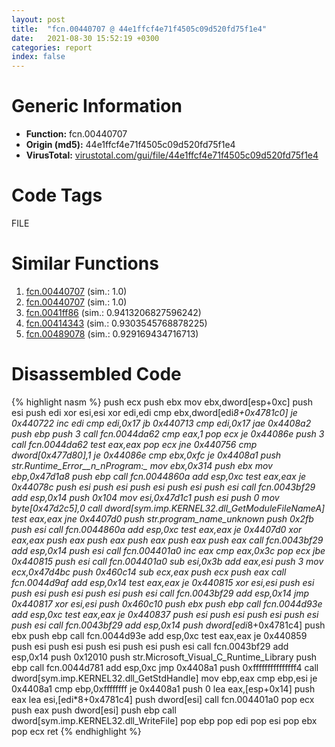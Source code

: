 ```yaml
---
layout: post
title:  "fcn.00440707 @ 44e1ffcf4e71f4505c09d520fd75f1e4"
date:   2021-08-30 15:52:19 +0300
categories: report
index: false
---
```


# Generic Information
- **Function:** fcn.00440707
- **Origin (md5):** 44e1ffcf4e71f4505c09d520fd75f1e4
- **VirusTotal:** [virustotal.com/gui/file/44e1ffcf4e71f4505c09d520fd75f1e4][virustotal_ref]

# Code Tags
<span class="tag" id="FILE">FILE</span>


# Similar Functions

1. [fcn.00440707][similar_1_ref] (sim.: 1.0)
2. [fcn.00440707][similar_2_ref] (sim.: 1.0)
3. [fcn.0041ff86][similar_3_ref] (sim.: 0.9413206827596242)
4. [fcn.00414343][similar_4_ref] (sim.: 0.9303545768878225)
5. [fcn.00489078][similar_5_ref] (sim.: 0.929169434716713)


# Disassembled Code

{% highlight nasm %}
push ecx
push ebx
mov ebx,dword[esp+0xc]
push esi
push edi
xor esi,esi
xor edi,edi
cmp ebx,dword[edi*8+0x4781c0]
je 0x440722
inc edi
cmp edi,0x17
jb 0x440713
cmp edi,0x17
jae 0x4408a2
push ebp
push 3
call fcn.0044da62
cmp eax,1
pop ecx
je 0x44086e
push 3
call fcn.0044da62
test eax,eax
pop ecx
jne 0x440756
cmp dword[0x477d80],1
je 0x44086e
cmp ebx,0xfc
je 0x4408a1
push str.Runtime_Error__n_nProgram:_
mov ebx,0x314
push ebx
mov ebp,0x47d1a8
push ebp
call fcn.0044860a
add esp,0xc
test eax,eax
je 0x44078c
push esi
push esi
push esi
push esi
push esi
call fcn.0043bf29
add esp,0x14
push 0x104
mov esi,0x47d1c1
push esi
push 0
mov byte[0x47d2c5],0
call dword[sym.imp.KERNEL32.dll_GetModuleFileNameA]
test eax,eax
jne 0x4407d0
push str._program_name_unknown_
push 0x2fb
push esi
call fcn.0044860a
add esp,0xc
test eax,eax
je 0x4407d0
xor eax,eax
push eax
push eax
push eax
push eax
push eax
call fcn.0043bf29
add esp,0x14
push esi
call fcn.004401a0
inc eax
cmp eax,0x3c
pop ecx
jbe 0x440815
push esi
call fcn.004401a0
sub esi,0x3b
add eax,esi
push 3
mov ecx,0x47d4bc
push 0x460c14
sub ecx,eax
push ecx
push eax
call fcn.0044d9af
add esp,0x14
test eax,eax
je 0x440815
xor esi,esi
push esi
push esi
push esi
push esi
push esi
call fcn.0043bf29
add esp,0x14
jmp 0x440817
xor esi,esi
push 0x460c10
push ebx
push ebp
call fcn.0044d93e
add esp,0xc
test eax,eax
je 0x440837
push esi
push esi
push esi
push esi
push esi
call fcn.0043bf29
add esp,0x14
push dword[edi*8+0x4781c4]
push ebx
push ebp
call fcn.0044d93e
add esp,0xc
test eax,eax
je 0x440859
push esi
push esi
push esi
push esi
push esi
call fcn.0043bf29
add esp,0x14
push 0x12010
push str.Microsoft_Visual_C_Runtime_Library
push ebp
call fcn.0044d781
add esp,0xc
jmp 0x4408a1
push 0xfffffffffffffff4
call dword[sym.imp.KERNEL32.dll_GetStdHandle]
mov ebp,eax
cmp ebp,esi
je 0x4408a1
cmp ebp,0xffffffff
je 0x4408a1
push 0
lea eax,[esp+0x14]
push eax
lea esi,[edi*8+0x4781c4]
push dword[esi]
call fcn.004401a0
pop ecx
push eax
push dword[esi]
push ebp
call dword[sym.imp.KERNEL32.dll_WriteFile]
pop ebp
pop edi
pop esi
pop ebx
pop ecx
ret 
{% endhighlight %}


[similar_1_ref]: /report/fcn.00440707@ff219f45286905b4a87327ca719363be
[similar_2_ref]: /report/fcn.00440707@8e21fa3f0489a6a256cf202e57f712bc
[similar_3_ref]: /report/fcn.0041ff86@de21a548b66aa6c0b17491b6a31e14fa
[similar_4_ref]: /report/fcn.00414343@6a695c8c50dfc99993406e2740c7c273
[similar_5_ref]: /report/fcn.00489078@a4175bd1311845689d3bca41d1d095ff
[virustotal_ref]: https://www.virustotal.com/gui/file/44e1ffcf4e71f4505c09d520fd75f1e4